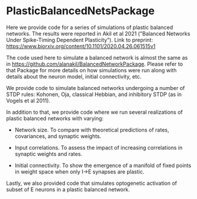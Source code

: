 # PlasticBalancedNetsPackage

Here we provide code for a series of simulations of plastic balanced networks. The results were reported in Akil et al 2021 ("Balanced Networks Under Spike-Timing Dependent Plasticity"). Link to preprint: https://www.biorxiv.org/content/10.1101/2020.04.26.061515v1

The code used here to simulate a balanced network is almost the same as in https://github.com/alanakil/BalancedNetworkPackage. Please refer to that Package for more details on how simulations were run along with details about the neuron model, initial connectivity, etc.

We provide code to simulate balanced networks undergoing a number of STDP rules: Kohonen, Oja, classical Hebbian, and inhibitory STDP (as in Vogels et al 2011). 

In addition to that, we provide code where we run several realizations of plastic balanced networks with varying: 

- Network size. To compare with theoretical predictions of rates, covariances, and synaptic weights.

- Input correlations. To assess the impact of increasing correlations in synaptic weights and rates.

- Initial connectivity. To show the emergence of a manifold of fixed points in weight space when only I->E synapses are plastic.

Lastly, we also provided code that simulates optogenetic activation of subset of E neurons in a plastic balanced network.

